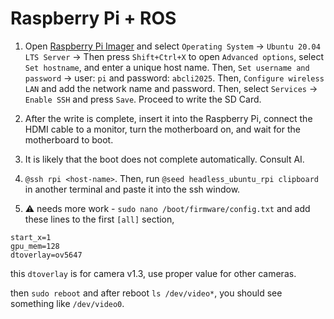 # Raspberry Pi + ROS

1. Open [Raspberry Pi Imager](https://www.raspberrypi.com/software/) and select `Operating System` -> `Ubuntu 20.04 LTS Server` -> Then press `Shift+Ctrl+X` to open `Advanced options`, select `Set hostname`, and enter a unique host name. Then, `Set username and password` -> user: `pi` and password: `abcli2025`. Then, `Configure wireless LAN` and add the network name and password. Then, select `Services` -> `Enable SSH` and press `Save`. Proceed to write the SD Card.

2. After the write is complete, insert it into the Raspberry Pi, connect the HDMI cable to a monitor, turn the motherboard on, and wait for the motherboard to boot.

3. It is likely that the boot does not complete automatically. Consult AI.

4. `@ssh rpi <host-name>`. Then, run `@seed headless_ubuntu_rpi clipboard` in another terminal and paste it into the ssh window.

5. ⚠️ needs more work - `sudo nano /boot/firmware/config.txt` and add these lines to the first `[all]` section,

```init
start_x=1
gpu_mem=128
dtoverlay=ov5647
```

this `dtoverlay` is for camera v1.3, use proper value for other cameras.

then `sudo reboot` and after reboot `ls /dev/video*`, you should see something like `/dev/video0`.